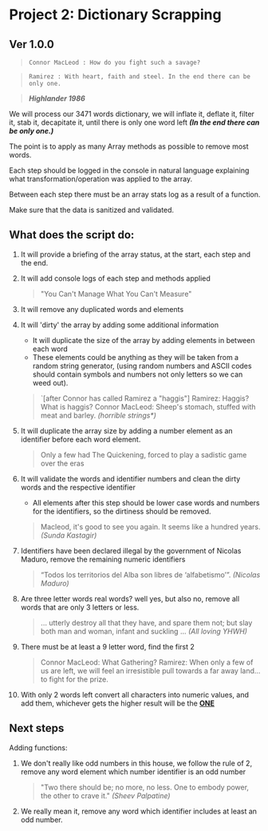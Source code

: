 # Project 2: Dictionary Scrapping
## Ver 1.0.0

>`Connor MacLeod : How do you fight such a savage? `


>`Ramirez : With heart, faith and steel. In the end there can be only one.`

> ***Highlander 1986***

We will process our 3471 words dictionary, we will inflate it, deflate it, filter it, stab it, decapitate it, until there is only one word left ***(In the end there can be only one.)***

The point is to apply as many Array methods as possible to remove most words.


Each step should be logged in the console in natural language explaining what transformation/operation was applied to the array.

Between each step there must be an array stats log as a result of a function.

Make sure that the data is sanitized and validated.


## What does the script do:

1. It will provide a briefing of the array status, at the start, each step and the end.

1. It will add console logs of each step and methods applied
	>"You Can't Manage What You Can't Measure"
1. It will remove any duplicated words and elements


1. It will 'dirty' the array by adding some additional information
	* It will duplicate the size of the array by adding elements in between each word
	*  These elements could be anything as they will be taken from a random string generator, (using random numbers and ASCII codes should contain symbols and numbers not only letters so we can weed out).

	>`[after Connor has called Ramirez a "haggis"]
Ramirez: Haggis? What is haggis?
Connor MacLeod: Sheep's stomach, stuffed with meat and barley.
	> *(horrible strings\*)*

1. It will duplicate the array size by adding a number element as an identifier before each word element.

	> Only a few had The Quickening, forced to play a sadistic game over the eras

1. It will validate the words and identifier numbers and clean the dirty words and the respective identifier
	* All elements after this step should be lower case words and numbers for the identifiers, so the dirtiness should be removed.
	>Macleod, it's good to see you again. It seems like a hundred years.
	> *(Sunda Kastagir)*


1. Identifiers have been declared illegal by the government of Nicolas Maduro, remove the remaining numeric identifiers

	>“Todos los territorios del Alba son libres de ‘alfabetismo’”. *(Nicolas Maduro)*

1. Are three letter words real words? well yes, but also no, remove all words that are only 3 letters or less.

	> ... utterly destroy all that they have, and spare them not; but slay both man and woman, infant and suckling ... *(All loving YHWH)*

1. There must be at least a 9 letter word, find the first 2
	>Connor MacLeod: What Gathering?
Ramirez: When only a few of us are left, we will feel an irresistible pull towards a far away land... to fight for the prize.

1. With only 2 words left convert all characters into numeric values, and add them, whichever gets the higher result will be the **[ONE](https://youtu.be/ZAETcSK97F0)**

## Next steps

Adding functions:

1. We don't really like odd numbers in this house, we follow the rule of 2, remove any word element which number identifier is an odd number

	> "Two there should be; no more, no less. One to embody power, the other to crave it." *(Sheev Palpatine)*

1. We really mean it, remove any word which identifier includes at least an odd number.

